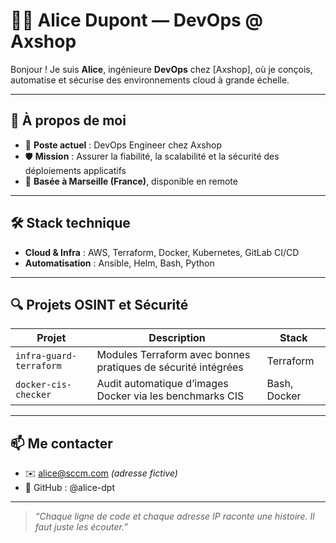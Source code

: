 # 👩‍💻 Alice Dupont — DevOps @ Axshop 
Bonjour ! Je suis **Alice**, ingénieure **DevOps** chez [Axshop], où je conçois, automatise et sécurise des environnements cloud à grande échelle.  

---

## 🏢 À propos de moi

- 🎯 **Poste actuel** : DevOps Engineer chez Axshop
- 🛡️ **Mission** : Assurer la fiabilité, la scalabilité et la sécurité des déploiements applicatifs
- 📍 **Basée à Marseille (France)**, disponible en remote

---

## 🛠️ Stack technique

- **Cloud & Infra** : AWS, Terraform, Docker, Kubernetes, GitLab CI/CD
- **Automatisation** : Ansible, Helm, Bash, Python


---

## 🔍 Projets OSINT et Sécurité

| Projet | Description | Stack |
|--------|-------------|-------|
| `infra-guard-terraform` | Modules Terraform avec bonnes pratiques de sécurité intégrées | Terraform |
| `docker-cis-checker` | Audit automatique d’images Docker via les benchmarks CIS | Bash, Docker |

---


## 📫 Me contacter

- ✉️ alice@sccm.com *(adresse fictive)*
- 🧪 GitHub : @alice-dpt

---

> *“Chaque ligne de code et chaque adresse IP raconte une histoire. Il faut juste les écouter.”*
